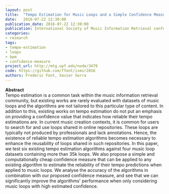 ```yaml
---
layout: post
title:  "Tempo Estimation for Music Loops and a Simple Confidence Measure"
date:   2016-07-22 12:30:00
publication_date: 2016-07-22 12:30:00
publication: International Society of Music Information Retrieval conference (ISMIR)
categories: 
- research
tags:
- tempo-estimation
- loops
- bpm
- confidence-measure
project_url: http://mtg.upf.edu/node/3479
code: https://github.com/ffont/ismir2016
authors: Frederic Font, Xavier Serra
---
```


**Abstract**<br>
Tempo estimation is a common task within the music information retrieval community, but existing works are rarely evaluated with datasets of music loops and the algorithms are not tailored to this particular type of content. In addition to this, existing works on tempo estimation do not put an emphasis on providing a confidence value that indicates how reliable their tempo estimations are. In current music creation contexts, it is common for users to search for and use loops shared in online repositories.
These loops are typically not produced by professionals and lack annotations. Hence, the existence of reliable tempo estimation algorithms becomes necessary to enhance the reusability of loops shared in such repositories. In this paper, we test six existing tempo estimation algorithms against four music loop datasets containing more than 35k loops. We also propose a simple and computationally cheap confidence measure that can be applied to any existing algorithm to estimate the reliability of their tempo predictions when applied to music loops. We analyse the accuracy of the algorithms in combination with our proposed confidence measure, and see that we can significantly improve the algorithms' performance when only considering music loops with high estimated confidence.

